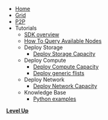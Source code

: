 * [Home](/)
* [Grid](grid.md)
* [P2P](peer2peer_storage_compute.md)
* Tutorials     
  * [SDK overview](jumpscale_sdk.md)
  * [How To Query Available Nodes](query_nodes.md)
  * Deploy Storage
    * [Deploy Storage Capacity](storage.md)
  * Deploy Compute
    * [Deploy Compute Capacity](compute.md)
    * [Deploy generic flists](generic_flist.md)
  * Deploy Network
    * [Deploy Network Capacity](compute.md)
  * Knowledge Base
    * [Python examples](examples.md)

[**Level Up**](peer2peer_storage_compute.md) 